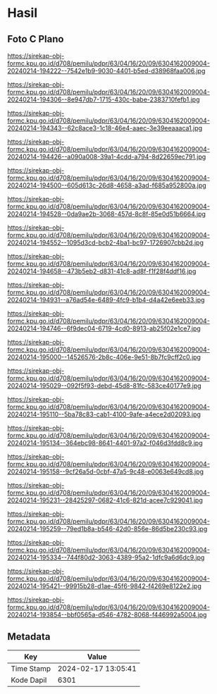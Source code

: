 # Hasil

## Foto C Plano

https://sirekap-obj-formc.kpu.go.id/d708/pemilu/pdpr/63/04/16/20/09/6304162009004-20240214-194222--7542e1b9-9030-4401-b5ed-d38968faa006.jpg

https://sirekap-obj-formc.kpu.go.id/d708/pemilu/pdpr/63/04/16/20/09/6304162009004-20240214-194306--8e947db7-1715-430c-babe-2383710fefb1.jpg

https://sirekap-obj-formc.kpu.go.id/d708/pemilu/pdpr/63/04/16/20/09/6304162009004-20240214-194343--62c8ace3-1c18-46e4-aaec-3e39eeaaaca1.jpg

https://sirekap-obj-formc.kpu.go.id/d708/pemilu/pdpr/63/04/16/20/09/6304162009004-20240214-194426--a090a008-39a1-4cdd-a794-8d22659ec791.jpg

https://sirekap-obj-formc.kpu.go.id/d708/pemilu/pdpr/63/04/16/20/09/6304162009004-20240214-194500--605d613c-26d8-4658-a3ad-f685a952800a.jpg

https://sirekap-obj-formc.kpu.go.id/d708/pemilu/pdpr/63/04/16/20/09/6304162009004-20240214-194528--0da9ae2b-3068-457d-8c8f-85e0d51b6664.jpg

https://sirekap-obj-formc.kpu.go.id/d708/pemilu/pdpr/63/04/16/20/09/6304162009004-20240214-194552--1095d3cd-bcb2-4ba1-bc97-1726907cbb2d.jpg

https://sirekap-obj-formc.kpu.go.id/d708/pemilu/pdpr/63/04/16/20/09/6304162009004-20240214-194658--473b5eb2-d831-41c8-ad8f-f1f28f4ddf16.jpg

https://sirekap-obj-formc.kpu.go.id/d708/pemilu/pdpr/63/04/16/20/09/6304162009004-20240214-194931--a76ad54e-6489-4fc9-b1b4-d4a42e6eeb33.jpg

https://sirekap-obj-formc.kpu.go.id/d708/pemilu/pdpr/63/04/16/20/09/6304162009004-20240214-194746--6f9dec04-6719-4cd0-8913-ab25f02e1ce7.jpg

https://sirekap-obj-formc.kpu.go.id/d708/pemilu/pdpr/63/04/16/20/09/6304162009004-20240214-195000--14526576-2b8c-406e-9e51-8b7fc9cff2c0.jpg

https://sirekap-obj-formc.kpu.go.id/d708/pemilu/pdpr/63/04/16/20/09/6304162009004-20240214-195029--092f5f93-debd-45d8-81fc-583ce40177e9.jpg

https://sirekap-obj-formc.kpu.go.id/d708/pemilu/pdpr/63/04/16/20/09/6304162009004-20240214-195110--5ba78c83-cab1-4100-9afe-a4ece2d02093.jpg

https://sirekap-obj-formc.kpu.go.id/d708/pemilu/pdpr/63/04/16/20/09/6304162009004-20240214-195134--364ebc98-8641-4401-97a2-f046d3fdd8c9.jpg

https://sirekap-obj-formc.kpu.go.id/d708/pemilu/pdpr/63/04/16/20/09/6304162009004-20240214-195158--9cf26a5d-0cbf-47a5-9c48-e0063e649cd8.jpg

https://sirekap-obj-formc.kpu.go.id/d708/pemilu/pdpr/63/04/16/20/09/6304162009004-20240214-195231--28425297-0682-41c6-821d-acee7c929041.jpg

https://sirekap-obj-formc.kpu.go.id/d708/pemilu/pdpr/63/04/16/20/09/6304162009004-20240214-195259--79ed1b8a-b546-42d0-856e-86d5be230c93.jpg

https://sirekap-obj-formc.kpu.go.id/d708/pemilu/pdpr/63/04/16/20/09/6304162009004-20240214-195334--744f80d2-3063-4389-95a2-1dfc9a6d6dc9.jpg

https://sirekap-obj-formc.kpu.go.id/d708/pemilu/pdpr/63/04/16/20/09/6304162009004-20240214-195421--99915b28-d1ae-45f6-9842-f4269e8122e2.jpg

https://sirekap-obj-formc.kpu.go.id/d708/pemilu/pdpr/63/04/16/20/09/6304162009004-20240214-193854--bbf0565a-d546-4782-8068-f446992a5004.jpg


## Metadata

| Key        | Value               |
| ---------- | ------------------- |
| Time Stamp | 2024-02-17 13:05:41 |
| Kode Dapil | 6301                |



